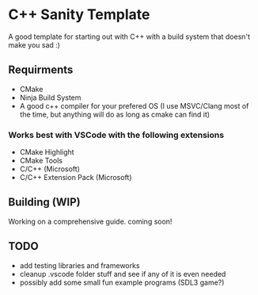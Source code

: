 # C++ Sanity Template

A good template for starting out with C++ with a build system that doesn't make you sad :)

## Requirments
- CMake
- Ninja Build System
- A good c++ compiler for your prefered OS (I use MSVC/Clang most of the time, but anything will do as long as cmake can find it)

### Works best with VSCode with the following extensions
- CMake Highlight
- CMake Tools
- C/C++ (Microsoft)
- C/C++ Extension Pack (Microsoft)

## Building (WIP)

Working on a comprehensive guide. coming soon!

## TODO
- add testing libraries and frameworks
- cleanup .vscode folder stuff and see if any of it is even needed
- possibly add some small fun example programs (SDL3 game?)